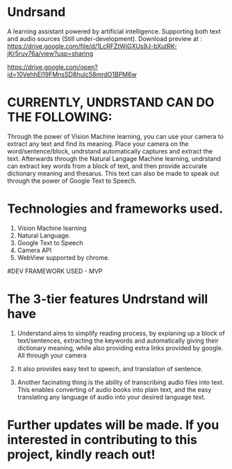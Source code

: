 # Undrsand
A learning assistant powered by artificial intelligence. Supporting  both text and  audio sources (Still under-development).
Download preview at : https://drive.google.com/file/d/1LcRFZtWjGXUs9J-bXutRK-jKr5ruv76a/view?usp=sharing

https://drive.google.com/open?id=10VehhEl19FMnsSD8hulc58mrdO1BPM6w

# CURRENTLY, UNDRSTAND CAN DO THE FOLLOWING:
Through the power of Vision Machine learning, you can use your camera to extract any text and find its meaning. Place your camera on the word/sentence/block, undrstand automatically captures and extract the text. Afterwards through the Natural Langage Machine learning, undrstand can extract key words from a block of text, and then provide accurate dictionary meaning and thesarus. This text can also be made to speak out through the power of Google Text to Speech.

# Technologies and frameworks used.
1. Vision Machine learning
2. Natural Language.
3. Google Text to Speech
4. Camera API
5. WebView supported by chrome.

#DEV FRAMEWORK USED - MVP


# The 3-tier features Undrstand will have
1. Understand aims to simplify reading process, by explaning up a block of text/sentences, extracting the keywords and automatically giving their dictionary meaning, while also providing extra links provided by google. All through your camera

2. It also provides easy text to speech, and translation of sentence.

3. Another facinating thing is the ability of transcribing audio files into text. This enables converting of audio books into plain text, and the easy translating any language of audio into your desired language text.

# Further updates will be made. If you interested in contributing to this project, kindly reach out!
